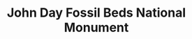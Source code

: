 ---
layout: repo
title: "John Day Fossil Beds National Monument"
id: 25764
permalink: repos/25764/
---